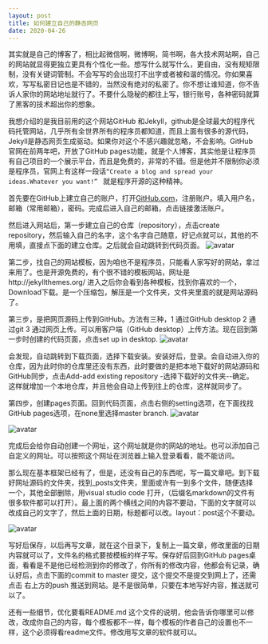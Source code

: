 ```yaml
---
layout: post
title: 如何建立自己的静态网页
date: 2020-04-26
---
```

其实就是自己的博客了，相比起微信啊，微博啊，简书啊，各大技术网站啊，自己的网站就显得更独立更具有个性化一些。想写什么就写什么，更自由，没有规矩限制，没有关键词管制。不会写写的会出现打不出字或者被和谐的情况。你如果喜欢，写写私密日记也是不错的，当然没有绝对的私密了。你不想让谁知道，你不告诉人家你的网站地址就行了。不要什么隐秘的都往上写，银行账号，各种密码就算了黑客的技术超出你的想象。

我想介绍的是我目前用的这个网站GitHub 和Jekyll，github是全球最大的程序代码托管网站，几乎所有全世界所有的程序员都知道，而且上面有很多的源代码，Jekyll是静态网页生成驱动。如果你对这个不感兴趣就忽略，不会影响。GitHub官网在前两年吧，开放了GitHub pages功能，就是个人博客，其实他是让程序员有自己项目的一个展示平台，而且是免费的，非常的不错。但是他并不限制你必须是程序员，官网上有这样一段话``“Create a blog and spread your ideas.Whatever you want!” `` 就是程序开源的这种精神。

首先要在GitHub上建立自己的账户，打开[GitHub.com](GitHub.com)，注册账户。填入用户名，邮箱（常用邮箱），密码。完成后进入自己的邮箱，点击链接激活账户。

然后进入网站后，第一步建立自己的仓库（repository），点击create repository，然后输入自己的名字，这个名字自己随意，好记点就可以，其他的不用填，直接点下面的建立仓库。之后就会自动跳转到代码页面。
![avatar](https://res.cloudinary.com/ddsg/image/upload/c_scale,w_760/v1587870461/web/%E5%88%9D%E5%BB%BA%E4%BB%A3%E7%A0%81_pdxgdv.png)

第二步，找自己的网站模板，因为咱也不是程序员，只能看人家写好的网站，拿过来用了。也是开源免费的，有个很不错的模板网站，网址是http://jekyllthemes.org/ 进入之后你会看到各种模板，找到你喜欢的一个，Download下载。是一个压缩包，解压是一个文件夹，文件夹里面的就是网站源码了。

第三步，是把网页源码上传到GitHub。方法有三种，1 通过GitHub desktop  2 通过git  3 通过网页上传。可以用客户端（GitHub desktop）上传方法。现在回到第一步时创建的代码页面，点击set up in desktop.
![avatar](https://res.cloudinary.com/ddsg/image/upload/c_scale,w_760/v1587875822/web/%E7%82%B9%E5%87%BBdesk_hqxigi.png)

会发现，自动跳转到下载页面，选择下载安装。安装好后，登录。会自动进入你的仓库，因为此时你的仓库里还没有东西，此时要做的是把本地下载好的网站源码和GitHub同步，点击Add-add existing repository -选择下载好的文件夹--确定。这样就增加一个本地仓库，并且他会自动上传到往上的仓库，这样就同步了。

第四步，创建pages页面。回到代码页面，点击右侧的setting选项，在下面找找GitHub pages选项，在none里选择master branch.
![avatar](https://res.cloudinary.com/ddsg/image/upload/c_scale,w_760/v1587876540/web/seting%E6%8C%89%E9%92%AE_up0w3n.png)

![avatar](https://res.cloudinary.com/ddsg/image/upload/c_scale,w_760/v1587876547/web/master_tfeekk.png)

完成后会给你自动创建一个网址，这个网址就是你的网站的地址。也可以添加自己自定义的网址。可以按照这个网址在浏览器上输入登录看看，能不能访问。

那么现在基本框架已经有了，但是，还没有自己的东西呢，写一篇文章吧。到下载好网址源码的文件夹，找到_posts文件夹，里面或许有一到多个文件，随便选择一个，其他全部删除，用visual studio code 打开，（后缀名markdown的文件有很多软件都可以打开）。最上面的两个横线之间的内容不要动，下面的文字就可以改成自己的文字了，然后上面的日期，标题都可以改。layout：post这个不要动。

![avatar](https://res.cloudinary.com/ddsg/image/upload/v1587877347/web/%E9%A1%B5%E5%A4%B4_vnhq22.png)

写好后保存，以后再写文章，就在这个目录下，复制上一篇文章，修改里面的日期内容就可以了，文件名的格式要按模板的样子写。保存好后回到GitHub pages桌面，看看是不是他已经检测到你的修改了，你所有的修改内容，他都会有记录，确认好后，点击下面的commit to master 提交，这个提交不是提交到网上了，还需点击 右上方的push 推送到网站。是不是很简单，只要在本地写好内容，推送就可以了。

还有一些细节，优化要看README.md 这个文件的说明，他会告诉你哪里可以修改，改成你自己的内容，每个模板都不一样，每个模板的作者自己的设置也不一样，这个必须得看readme文件。修改用写文章的软件就可以。
